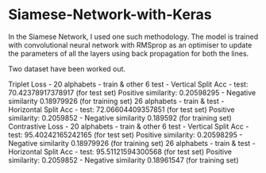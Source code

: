 # Siamese-Network-with-Keras

In the Siamese Network, I used one such methodology. The model is trained with convolutional neural network with RMSprop as an optimiser to update the parameters of all the layers using back propagation for both the lines.

Two dataset have been worked out.

Triplet Loss -
20 alphabets - train & other 6 test - Vertical Split
Acc - test: 70.42378917378917 (for test set) 
Positive similarity: 0.20598295 - Negative similarity 0.18979926 (for training set)
26 alphabets - train & test - Horizontal Split
Acc - test: 72.06604409357851 (for test set)
Positive similarity: 0.2059852 - Negative similarity 0.189592 (for training set)
Contrastive Loss -
20 alphabets - train & other 6 test - Vertical Split
Acc - test: 95.40242165242165 (for test set)
Positive similarity: 0.20598295 - Negative similarity 0.18979926 (for training set)
26 alphabets - train & test - Horizontal Split
Acc - test: 95.51121594300568 (for test set)
Positive similarity: 0.2059852 - Negative similarity 0.18961547 (for training set)
